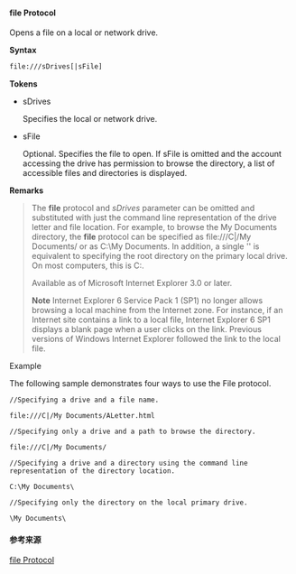 #### file Protocol

Opens a file on a local or network drive.

**Syntax**

```xml
file:///sDrives[|sFile]
```

**Tokens**

* sDrives

  Specifies the local or network drive.

* sFile

  Optional. Specifies the file to open. If sFile is omitted and the account accessing the drive has permission to browse the directory, a list of accessible files and directories is displayed.

**Remarks**

> The **file** protocol and *sDrives* parameter can be omitted and substituted with just the command line representation of the drive letter and file location. For example, to browse the My  Documents directory, the **file** protocol can be specified as file:///C|/My Documents/ or as C:\My Documents\. In addition, a  single '\' is equivalent to specifying the root directory on the primary local drive. On most computers, this is C:\.
>
> Available as of Microsoft Internet Explorer 3.0 or later.
>
> **Note** Internet Explorer 6 Service Pack 1 (SP1) no  longer allows browsing a local machine from the Internet zone. For  instance, if an Internet site contains a link to a local file, Internet  Explorer 6 SP1 displays a blank page when a user clicks on the link.  Previous versions of Windows Internet Explorer followed the link to the  local file.

Example

The following sample demonstrates four ways to use the File protocol.

```
//Specifying a drive and a file name. 

file:///C|/My Documents/ALetter.html

//Specifying only a drive and a path to browse the directory. 

file:///C|/My Documents/

//Specifying a drive and a directory using the command line representation of the directory location. 

C:\My Documents\

//Specifying only the directory on the local primary drive. 

\My Documents\
```





#### 参考来源

[file Protocol](https://docs.microsoft.com/en-us/previous-versions/aa767731(v=vs.85))